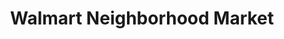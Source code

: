---
title: "Walmart Neighborhood Market"
url: /bedford/walmart-neighborhood-market/
shop: supermarket
---